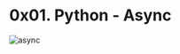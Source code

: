 # 0x01. Python - Async

![async](https://s3.amazonaws.com/alx-intranet.hbtn.io/uploads/medias/2019/12/4aeaa9c3cb1f316c05c4.png?X-Amz-Algorithm=AWS4-HMAC-SHA256&X-Amz-Credential=AKIARDDGGGOUSBVO6H7D%2F20231009%2Fus-east-1%2Fs3%2Faws4_request&X-Amz-Date=20231009T182428Z&X-Amz-Expires=86400&X-Amz-SignedHeaders=host&X-Amz-Signature=645ef0cf574742eae4904715024e8b84ded19976e6499538328ab51b457da691)
